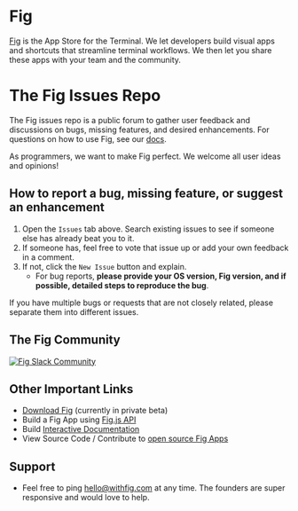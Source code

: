 # Fig

[Fig](http://withfig.com) is the App Store for the Terminal. We let developers build visual apps and shortcuts that streamline terminal workflows. We then let you share these apps with your team and the community.


# The Fig Issues Repo

The Fig issues repo is a public forum to gather user feedback and discussions on bugs, missing features, and desired enhancements. For questions on how to use Fig, see our [docs](https://docs.withfig.com).
 
As programmers, we want to make Fig perfect. We welcome all user ideas and opinions!



## How to report a bug, missing feature, or suggest an enhancement

1. Open the `Issues` tab above. Search existing issues to see if someone else has already beat you to it. 
2. If someone has, feel free to vote that issue up or add your own feedback in a comment.
3. If not, click the `New Issue` button and explain. 
   -  For bug reports, **please provide your OS version, Fig version, and if possible, detailed steps to reproduce the bug**.

If you have multiple bugs or requests that are not closely related, please separate them into different issues.

## The Fig Community
[![Fig Slack Community](https://www.atspoke.com/wp-content/uploads/2019/05/Slack-Logo.png)](https://figcommunity.slack.com/join/shared_invite/zt-fupa9n8g-sfHm8MyBn1DBaCj8SoIxSA#/)



## Other Important Links
* [Download Fig](https://withfig.com) (currently in private beta)
* Build a Fig App using [Fig.js API](https://docs.withfig.com/apps)
* Build [Interactive Documentation](https://docs.withfig.com/interactive-runbooks-1)
* View Source Code / Contribute to [open source Fig Apps](https://github.com/c)


## Support
* Feel free to ping [hello@withfig.com](mailto:hello@withfig.com) at any time. The founders are super responsive and would love to help.

